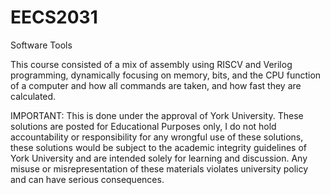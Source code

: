 # EECS2031
Software Tools

This course consisted of a mix of assembly using RISCV and Verilog programming, dynamically focusing on memory, bits, and the CPU function of a computer and how all commands are taken, and how fast they are calculated.

IMPORTANT: This is done under the approval of York University. These solutions are posted for Educational Purposes only, I do not hold accountability or responsibility for any wrongful use of these solutions, these solutions would be subject to the academic integrity guidelines of York University and are intended solely for learning and discussion. Any misuse or misrepresentation of these materials violates university policy and can have serious consequences.
